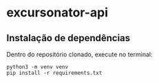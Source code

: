 # excursonator-api
## Instalação de dependências
Dentro do repositório clonado, execute no terminal:
```console
python3 -m venv venv
pip install -r requirements.txt
```
